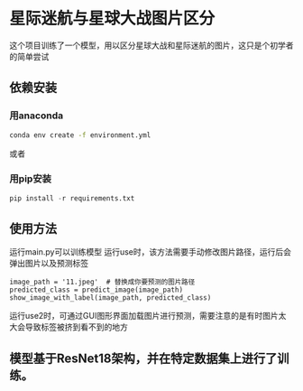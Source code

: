 # 星际迷航与星球大战图片区分
这个项目训练了一个模型，用以区分星球大战和星际迷航的图片，这只是个初学者的简单尝试
## 依赖安装
### 用anaconda
```bash
conda env create -f environment.yml
```
或者
### 用pip安装
```python
pip install -r requirements.txt
```
## 使用方法
运行main.py可以训练模型
运行use时，该方法需要手动修改图片路径，运行后会弹出图片以及预测标签
```
image_path = '11.jpeg'  # 替换成你要预测的图片路径
predicted_class = predict_image(image_path)
show_image_with_label(image_path, predicted_class)
```

运行use2时，可通过GUI图形界面加载图片进行预测，需要注意的是有时图片太大会导致标签被挤到看不到的地方


## 模型基于ResNet18架构，并在特定数据集上进行了训练。


